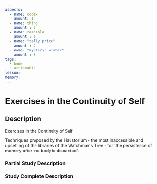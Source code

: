 ```yaml
---
aspects: 
  - name: codex
    amount: 1
  - name: thing
    amount : 1
  - name: readable
    amount : 1
  - name: "tally price"
    amount : 2
  - name: "mystery: winter"
    amount : 8
tags:
  - book
  - actionable
lesson: 
memory: 
---
```


# Exercises in the Continuity of Self

## Description
Exercises in the Continuity of Self

Techniques proposed by the Haustorium - the most inaccessible and upsetting of the libraries of the Watchman's Tree - for 'the persistence of memory after the body is discarded'.
### Partial Study Description

### Study Complete Description
